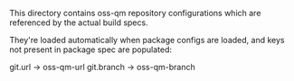 
This directory contains oss-qm repository configurations which
are referenced by the actual build specs.

They're loaded automatically when package configs are loaded,
and keys not present in package spec are populated:

  git.url    -> oss-qm-url
  git.branch -> oss-qm-branch
